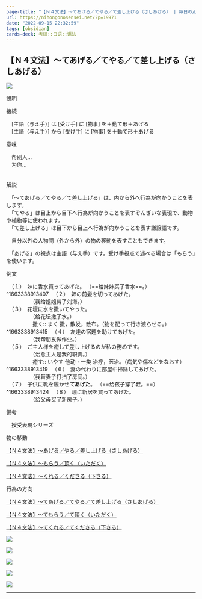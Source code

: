 ```yaml
---
page-title: "【Ｎ４文法】～てあげる／てやる／て差し上げる（さしあげる） | 毎日のんびり日本語教師"
url: https://nihongonosensei.net/?p=19971
date: "2022-09-15 22:32:59"
tags: [obsidian] 
cards-deck: 考研::日语::语法
---
```

## 【Ｎ４文法】～てあげる／てやる／て差し上げる（さしあげる）

![](https://nihongonosensei.net/pic/n4n5top.png)

説明

接続

　\[主語（与え手）\] は \[受け手\] に \[物事\] を＋動て形＋あげる  
　\[主語（与え手）\] から \[受け手\] に \[物事\] を＋動て形＋あげる  


意味

　帮别人…  
　为你…  
　

解説

　「～てあげる／てやる／て差し上げる」は、内から外へ行為が向かうことを表します。  
　「てやる」は目上から目下へ行為が向かうことを表すぞんざいな表現で、動物や植物等に使われます。  
　「て差し上げる」は目下から目上へ行為が向かうことを表す謙譲語です。

　自分以外の人物間（外から外）の物の移動を表すこともできます。

　「あげる」の視点は主語（与え手）です。受け手視点で述べる場合は「もらう」を使います。

例文

　（１）　妹に香水買ってあげた。  （==给妹妹买了香水==。）  
^1663338913407
　（２）　姉の前髪を切ってあげた。  
　　　　　（我给姐姐剪了刘海。）  
　（３）　花壇に水を撒いてやった。  
　　　　　（给花坛撒了水。）  
　　　　　撒く:: まく 撒，散发，散布。（物を配って行き渡らせる。）  ^1663338913415
　（４）　友達の宿題を助けてあげた。  
　　　　　（我帮朋友做作业。）  
　（５）　ご主人様を癒して差し上げるのが私の務めです。  
　　　　　（治愈主人是我的职责。）  
　　　　　癒す:: いやす 他动・一类 治疗，医治。（病気や傷などをなおす） ^1663338913419
　（６）　妻の代わりに部屋中掃除してあげた。  
　　　　　（我替妻子打扫了房间。）  
　（７）　子供に靴を履かせ**てあげた**。  （==给孩子穿了鞋。==）  
^1663338913424
　（８）　親に新居を買ってあげた。  
　　　　　（给父母买了新房子。）

備考

　授受表現シリーズ

物の移動

[【Ｎ４文法】～あげる／やる／差し上げる（さしあげる）](https://nihongonosensei.net/?p=19969)

[【Ｎ４文法】～もらう／頂く（いただく）](https://nihongonosensei.net/?p=19973)

[【Ｎ４文法】～くれる／くださる（下さる）](https://nihongonosensei.net/?p=19977)

行為の方向

[【Ｎ４文法】～てあげる／てやる／て差し上げる（さしあげる）](https://nihongonosensei.net/?p=19971)

[【Ｎ４文法】～てもらう／て頂く（いただく）](https://nihongonosensei.net/?p=19975)

[【Ｎ４文法】～てくれる／てくださる（下さる）](https://nihongonosensei.net/?p=19979)

[![](https://nihongonosensei.net/pic/n1top2.png)](https://nihongonosensei.net/?page_id=10246#linkn1)

[![](https://nihongonosensei.net/pic/n2top2.png)](https://nihongonosensei.net/?page_id=10246#linkn2)

[![](https://nihongonosensei.net/pic/n3top2.png)](https://nihongonosensei.net/?page_id=10246#linkn3)

[![](https://nihongonosensei.net/pic/n4n5top2.png)](https://nihongonosensei.net/?page_id=10246#linkn4n5)

[![](https://nihongonosensei.net/pic/n0top2.png)](https://nihongonosensei.net/?page_id=10246#linkn0)

---
